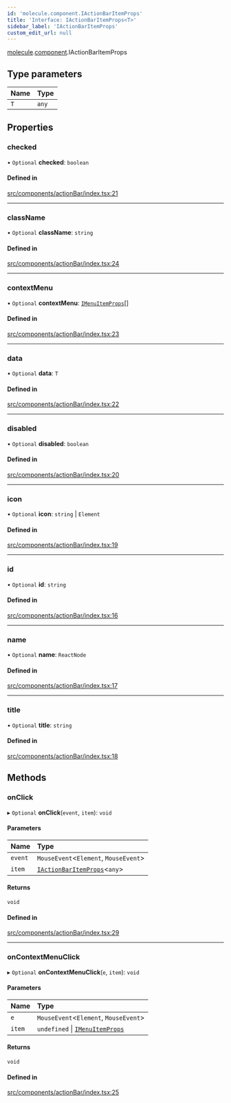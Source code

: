 ```yaml
---
id: 'molecule.component.IActionBarItemProps'
title: 'Interface: IActionBarItemProps<T>'
sidebar_label: 'IActionBarItemProps'
custom_edit_url: null
---
```


[molecule](../namespaces/molecule).[component](../namespaces/molecule.component).IActionBarItemProps

## Type parameters

| Name | Type  |
| :--- | :---- |
| `T`  | `any` |

## Properties

### checked

• `Optional` **checked**: `boolean`

#### Defined in

[src/components/actionBar/index.tsx:21](https://github.com/DTStack/molecule/blob/3c64296/src/components/actionBar/index.tsx#L21)

---

### className

• `Optional` **className**: `string`

#### Defined in

[src/components/actionBar/index.tsx:24](https://github.com/DTStack/molecule/blob/3c64296/src/components/actionBar/index.tsx#L24)

---

### contextMenu

• `Optional` **contextMenu**: [`IMenuItemProps`](molecule.component.IMenuItemProps)[]

#### Defined in

[src/components/actionBar/index.tsx:23](https://github.com/DTStack/molecule/blob/3c64296/src/components/actionBar/index.tsx#L23)

---

### data

• `Optional` **data**: `T`

#### Defined in

[src/components/actionBar/index.tsx:22](https://github.com/DTStack/molecule/blob/3c64296/src/components/actionBar/index.tsx#L22)

---

### disabled

• `Optional` **disabled**: `boolean`

#### Defined in

[src/components/actionBar/index.tsx:20](https://github.com/DTStack/molecule/blob/3c64296/src/components/actionBar/index.tsx#L20)

---

### icon

• `Optional` **icon**: `string` \| `Element`

#### Defined in

[src/components/actionBar/index.tsx:19](https://github.com/DTStack/molecule/blob/3c64296/src/components/actionBar/index.tsx#L19)

---

### id

• `Optional` **id**: `string`

#### Defined in

[src/components/actionBar/index.tsx:16](https://github.com/DTStack/molecule/blob/3c64296/src/components/actionBar/index.tsx#L16)

---

### name

• `Optional` **name**: `ReactNode`

#### Defined in

[src/components/actionBar/index.tsx:17](https://github.com/DTStack/molecule/blob/3c64296/src/components/actionBar/index.tsx#L17)

---

### title

• `Optional` **title**: `string`

#### Defined in

[src/components/actionBar/index.tsx:18](https://github.com/DTStack/molecule/blob/3c64296/src/components/actionBar/index.tsx#L18)

## Methods

### onClick

▸ `Optional` **onClick**(`event`, `item`): `void`

#### Parameters

| Name    | Type                                                                    |
| :------ | :---------------------------------------------------------------------- |
| `event` | `MouseEvent`<`Element`, `MouseEvent`\>                                  |
| `item`  | [`IActionBarItemProps`](molecule.component.IActionBarItemProps)<`any`\> |

#### Returns

`void`

#### Defined in

[src/components/actionBar/index.tsx:29](https://github.com/DTStack/molecule/blob/3c64296/src/components/actionBar/index.tsx#L29)

---

### onContextMenuClick

▸ `Optional` **onContextMenuClick**(`e`, `item`): `void`

#### Parameters

| Name   | Type                                                                 |
| :----- | :------------------------------------------------------------------- |
| `e`    | `MouseEvent`<`Element`, `MouseEvent`\>                               |
| `item` | `undefined` \| [`IMenuItemProps`](molecule.component.IMenuItemProps) |

#### Returns

`void`

#### Defined in

[src/components/actionBar/index.tsx:25](https://github.com/DTStack/molecule/blob/3c64296/src/components/actionBar/index.tsx#L25)

